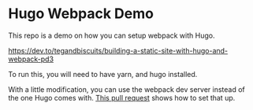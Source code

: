 # Hugo Webpack Demo

This repo is a demo on how you can setup webpack with Hugo.

https://dev.to/tegandbiscuits/building-a-static-site-with-hugo-and-webpack-pd3

To run this, you will need to have yarn, and hugo installed.

With a little modification, you can use the webpack dev server instead of the one Hugo comes with.
[This pull request](https://github.com/tegandbiscuits/hugo-webpack-demo/pull/1/files) shows how to set that up.

